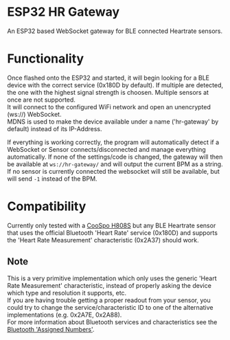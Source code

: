 # ESP32 HR Gateway
An ESP32 based WebSocket gateway for BLE connected Heartrate sensors.  

# Functionality
Once flashed onto the ESP32 and started, it will begin looking for a BLE device with the correct service (0x180D by default).
If multiple are detected, the one with the highest signal strength is choosen. Multiple sensors at once are not supported.  
It will connect to the configured WiFi network and open an unencrypted (ws://) WebSocket.  
MDNS is used to make the device available under a name ('hr-gateway' by default) instead of its IP-Address.

If everything is working correctly, the program will automatically detect if a WebSocket or Sensor connects/disconnected and manage everything automatically.
If none of the settings/code is changed, the gateway will then be available at ```ws://hr-gateway/``` and will output the current BPM as a string.
If no sensor is currently connected the websocket will still be available, but will send ```-1``` instead of the BPM.

# Compatibility
Currently only tested with a [CooSpo ‎H808S](https://www.amazon.de/H808S-Bluetooth-Accurate-Waterproof-Compatible/dp/B07PNNMSGS) but any BLE Heartrate sensor that uses the official
Bluetooth 'Heart Rate' service (0x180D) and supports the 'Heart Rate Measurement' characteristic (0x2A37) should work.

## Note
This is a very primitive implementation which only uses the generic 'Heart Rate Measurement' characteristic, instead of properly asking the device which type and resolution it supports, etc.  
If you are having trouble getting a proper readout from your sensor, you could try to change the service/characteristic ID to one of the alternative implementations (e.g. 0x2A7E, 0x2A88).  
For more information about Bluetooth services and characteristics see the [Bluetooth 'Assigned Numbers'](https://www.bluetooth.com/specifications/assigned-numbers/).
